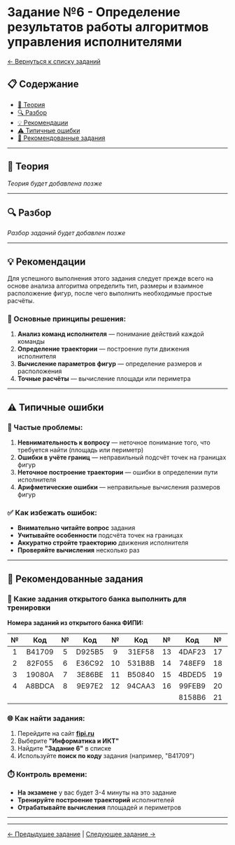 # Задание №6 - Определение результатов работы алгоритмов управления исполнителями

[← Вернуться к списку заданий](../README.md)

## 📋 Содержание
- [📖 Теория](#📖-теория)
- [🔍 Разбор](#🔍-разбор)
- [💡 Рекомендации](#💡-рекомендации)
- [⚠️ Типичные ошибки](#⚠️-типичные-ошибки)
- [📝 Рекомендованные задания](#📝-рекомендованные-задания)

---

## 📖 Теория

*Теория будет добавлена позже*

---

## 🔍 Разбор

*Разбор заданий будет добавлен позже*

---

## 💡 Рекомендации

Для успешного выполнения этого задания следует прежде всего на основе анализа алгоритма определить тип, размеры и взаимное расположение фигур, после чего выполнить необходимые простые расчёты.

### 🔧 Основные принципы решения:

1. **Анализ команд исполнителя** — понимание действий каждой команды
2. **Определение траектории** — построение пути движения исполнителя
3. **Вычисление параметров фигур** — определение размеров и расположения
4. **Точные расчёты** — вычисление площади или периметра

---

## ⚠️ Типичные ошибки

### 🚫 Частые проблемы:

1. **Невнимательность к вопросу** — неточное понимание того, что требуется найти (площадь или периметр)
2. **Ошибки в учёте границ** — неправильный подсчёт точек на границах фигур
3. **Неточное построение траектории** — ошибки в определении пути исполнителя
4. **Арифметические ошибки** — неправильные вычисления размеров фигур

### ✅ Как избежать ошибок:

- **Внимательно читайте вопрос** задания
- **Учитывайте особенности** подсчёта точек на границах
- **Аккуратно стройте траекторию** движения исполнителя
- **Проверяйте вычисления** несколько раз

---

## 📝 Рекомендованные задания

### 🔗 Какие задания открытого банка выполнить для тренировки

**Номера заданий из открытого банка ФИПИ:**

| № | Код | № | Код | № | Код | № | Код | № | Код |
|:-:|:-:|:-:|:-:|:-:|:-:|:-:|:-:|:-:|:-:|
| 1 | B41709 | 5 | D925B5 | 9 | 31EF58 | 13 | 4DAF23 | 17 | 6A1774 |
| 2 | 82F055 | 6 | E36C92 | 10 | 531B8B | 14 | 748EF9 | 18 | C5C059 |
| 3 | 19080A | 7 | 3E86BE | 11 | B50840 | 15 | 4BDED5 | 19 | B1DBB0 |
| 4 | A8BDCA | 8 | 9E97E2 | 12 | 94CAA3 | 16 | 99FEB9 | 20 | 73B392 |
|   |        |   |        |    |        |    | 8158B6 | 21 | 8E798C |

### 🌐 Как найти задания:

1. Перейдите на сайт **[fipi.ru](https://fipi.ru/ege/otkrytyy-bank-zadaniy-ege)**
2. Выберите **"Информатика и ИКТ"**
3. Найдите **"Задание 6"** в списке
4. Используйте **поиск по коду** задания (например, "B41709")

### ⏱️ Контроль времени:

- **На экзамене** у вас будет 3-4 минуты на это задание
- **Тренируйте построение траекторий** исполнителей
- **Отрабатывайте вычисления** площадей и периметров

---

---

[← Предыдущее задание](task-05.md) | [Следующее задание →](task-07.md)
